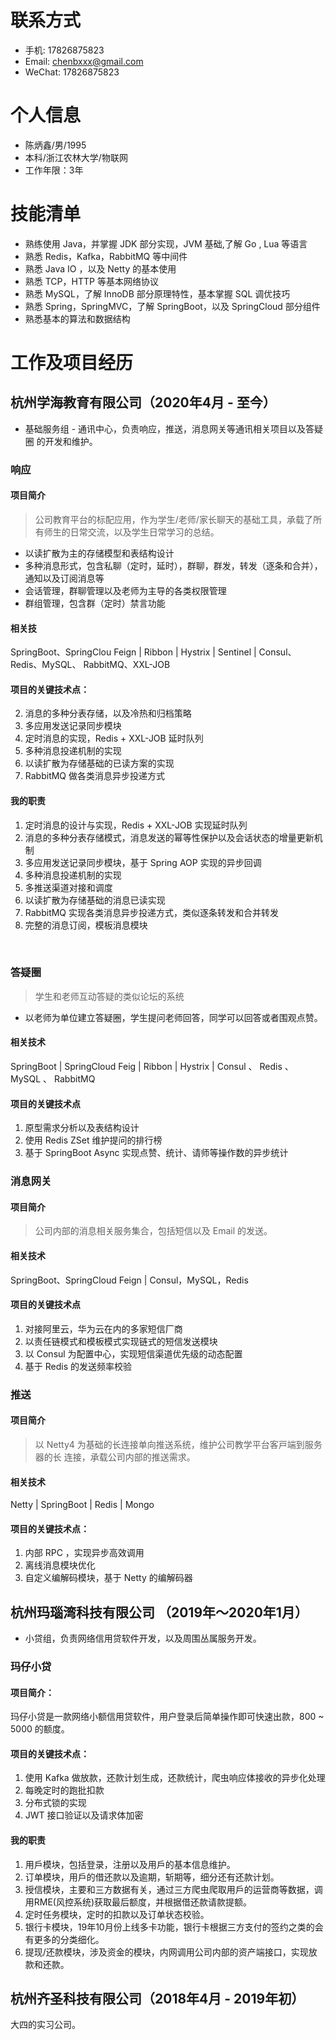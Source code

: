 
# 联系方式
- 手机: 17826875823
- Email: chenbxxx@gmail.com
- WeChat: 17826875823

# 个人信息

 - 陈炳鑫/男/1995
 - 本科/浙江农林大学/物联网
 - 工作年限：3年


# 技能清单

- 熟练使⽤ Java，并掌握 JDK 部分实现，JVM 基础,了解 Go , Lua 等语⾔ 
- 熟悉 Redis，Kafka，RabbitMQ 等中间件 
- 熟悉 Java IO ，以及 Netty 的基本使⽤ 
- 熟悉 TCP，HTTP 等基本⽹络协议 
- 熟悉 MySQL，了解 InnoDB 部分原理特性，基本掌握 SQL 调优技巧 
- 熟悉 Spring，SpringMVC，了解 SpringBoot，以及 SpringCloud 部分组件 
- 熟悉基本的算法和数据结构

# 工作及项目经历

## 杭州学海教育有限公司（2020年4月 - 至今）

- 基础服务组 - 通讯中⼼，负责响应，推送，消息⽹关等通讯相关项⽬以及答疑圈 的开发和维护。

### 响应

#### 项目简介

> 公司教育平台的标配应⽤，作为学⽣/⽼师/家⻓聊天的基础⼯具，承载了所有师⽣的⽇常交流，以及学生日常学习的总结。

- 以读扩散为主的存储模型和表结构设计
- 多种消息形式，包含私聊（定时，延时），群聊，群发，转发（逐条和合并），通知以及订阅消息等
- 会话管理，群聊管理以及⽼师为主导的各类权限管理
-  群组管理，包含群（定时）禁⾔功能

#### 相关技

 SpringBoot、SpringClou Feign | Ribbon | Hystrix | Sentinel | Consul、Redis、MySQL、 RabbitMQ、XXL-JOB

#### 项目的关键技术点：

2. 消息的多种分表存储，以及冷热和归档策略
3. 多应用发送记录同步模块
3. 定时消息的实现，Redis + XXL-JOB 延时队列
4. 多种消息投递机制的实现
5. 以读扩散为存储基础的已读方案的实现
6. RabbitMQ 做各类消息异步投递方式

#### 我的职责

1. 定时消息的设计与实现，Redis + XXL-JOB 实现延时队列 
2. 消息的多种分表存储模式，消息发送的幂等性保护以及会话状态的增量更新机制
3. 多应⽤发送记录同步模块，基于 Spring AOP 实现的异步回调 
4. 多种消息投递机制的实现 
5. 多推送渠道对接和调度
6.  以读扩散为存储基础的消息已读实现 
7.  RabbitMQ 实现各类消息异步投递⽅式，类似逐条转发和合并转发
8. 完整的消息订阅，模板消息模块

<br>

### 答疑圈

> 学⽣和⽼师互动答疑的类似论坛的系统

- 以⽼师为单位建⽴答疑圈，学⽣提问⽼师回答，同学可以回答或者围观点赞。

#### 相关技术
SpringBoot | SpringCloud Feig | Ribbon | Hystrix | Consul 、 Redis 、 MySQL 、 RabbitMQ

#### 项⽬的关键技术点
1. 原型需求分析以及表结构设计
2. 使⽤ Redis ZSet 维护提问的排⾏榜
3. 基于 SpringBoot Async 实现点赞、统计、请师等操作数的异步统计



### 消息⽹关

#### 项⽬简介 

> 公司内部的消息相关服务集合，包括短信以及 Email 的发送。 

#### 相关技术 

SpringBoot、SpringCloud Feign | Consul，MySQL，Redis 

#### 项⽬的关键技术点 

1. 对接阿⾥云，华为云在内的多家短信⼚商
2. 以责任链模式和模板模式实现链式的短信发送模块
3. 以 Consul 为配置中⼼，实现短信渠道优先级的动态配置 
4.  基于 Redis 的发送频率校验



### 推送

####  项⽬简介
> 以 Netty4 为基础的⻓连接单向推送系统，维护公司教学平台客⼾端到服务器的⻓
> 连接，承载公司内部的推送需求。

#### 相关技术
Netty |  SpringBoot |  Redis |  Mongo

#### 项⽬的关键技术点：
1. 内部 RPC ，实现异步⾼效调⽤
2. 离线消息模块优化
3. ⾃定义编解码模块，基于 Netty 的编解码器






## 杭州玛瑙湾科技有限公司 （2019年〜2020年1月）

- 小贷组，负责网络信用贷软件开发，以及周围丛属服务开发。



### 玛仔小贷 

####  项目简介： 

玛仔小贷是一款网络小额信用贷软件，用户登录后简单操作即可快速出款，800 ~ 5000 的额度。



#### 项目的关键技术点：

1. 使用 Kafka 做放款，还款计划生成，还款统计，爬虫响应体接收的异步化处理
2. 每晚定时的跑批扣款
3. 分布式锁的实现
4. JWT 接口验证以及请求体加密



#### 我的职责

1. 用戶模块，包括登录，注册以及用戶的基本信息维护。
2. 订单模块，用戶的借还款以及逾期，斩期等，细分还有还款计划。
3. 授信模块，主要和三方数据有关，通过三方爬虫爬取用戶的运营商等数据，调用RME(⻛控系统)获取最后额度，并根据借还款请款提额。
4. 定时任务模块，定时的扣款以及订单状态校验。
5. 银行卡模块，19年10月份上线多卡功能，银行卡根据三方支付的签约之类的会有更多的分类细化。
6. 提现/还款模块，涉及资金的模块，内网调用公司内部的资产端接口，实现放款和还款。

 



## 杭州齐圣科技有限公司（2018年4月 - 2019年初）

大四的实习公司。